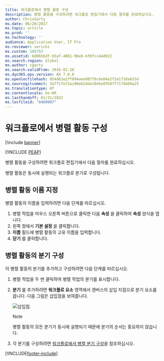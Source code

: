 ```yaml
---
title: 워크플로에서 병렬 활동 구성
description: 병렬 활동을 구성하려면 워크플로 편집기에서 다음 절차를 완료하십시오.
author: ChrisGarty
ms.date: 06/20/2017
ms.topic: article
ms.prod: ''
ms.technology: ''
audience: Application User, IT Pro
ms.reviewer: sericks
ms.custom: 195753
ms.assetid: 6d0656df-b5af-4001-96e6-6f0fcc44d022
ms.search.region: Global
ms.author: cgarty
ms.search.validFrom: 2016-02-28
ms.dyn365.ops.version: AX 7.0.0
ms.openlocfilehash: 054d62e2ff094aee987f8c6e04e2f2e173da633d
ms.sourcegitcommit: 3a7f1fe72ac08e62dda1045e0fb97f7174b69a25
ms.translationtype: HT
ms.contentlocale: ko-KR
ms.lasthandoff: 01/31/2022
ms.locfileid: "8460907"
---
```

# <a name="configure-parallel-activities-in-a-workflow"></a>워크플로에서 병렬 활동 구성

[!include [banner](../includes/banner.md)]


[!INCLUDE [PEAP](../../../includes/peap-1.md)]

병렬 활동을 구성하려면 워크플로 편집기에서 다음 절차를 완료하십시오.

병렬 활동은 동시에 실행되는 워크플로 분기로 구성됩니다.

## <a name="name-a-parallel-activity"></a>병렬 활동 이름 지정

병렬 활동의 이름을 입력하려면 다음 단계를 따르십시오.

1. 병렬 작업을 마우스 오른쪽 버튼으로 클릭한 다음 **속성** 을 클릭하여 **속성** 양식을 엽니다.
2. 왼쪽 창에서 **기본 설정** 을 클릭합니다.
3. **이름** 필드에 병렬 활동의 고유 이름을 입력합니다.
4. **닫기** 를 클릭합니다.

## <a name="configure-the-branches-of-a-parallel-activity"></a>병렬 활동의 분기 구성

이 병렬 활동의 분기를 추가하고 구성하려면 다음 단계를 따르십시오.

1. 병렬 작업을 두 번 클릭하여 병렬 작업의 분기를 표시합니다.
2. **분기** 를 추가하려면 **워크플로 요소** 영역에서 캔버스의 삽입 지점으로 분기 요소를 끕니다. 다음 그림은 삽입점을 보여줍니다.

    ![삽입점.](./media/workflow_insertionpoint.gif)

    > [!NOTE]
    > 병렬 활동의 모든 분기가 동시에 실행되기 때문에 분기의 순서는 중요하지 않습니다.

3. 각 분기를 구성하려면 [워크플로에서 병렬 분기 구성](configure-parallel-branch-workflow.md)을 참조하십시오.


[!INCLUDE[footer-include](../../../includes/footer-banner.md)]